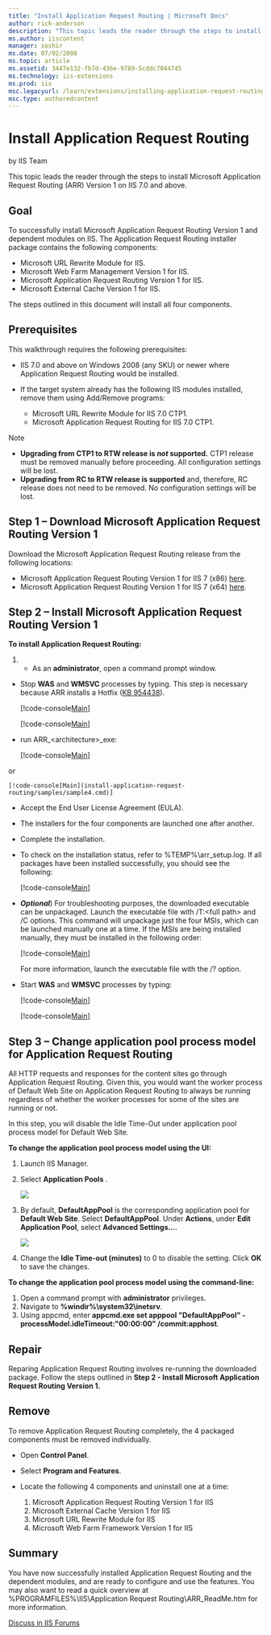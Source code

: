 ```yaml
---
title: "Install Application Request Routing | Microsoft Docs"
author: rick-anderson
description: "This topic leads the reader through the steps to install Microsoft Application Request Routing (ARR) Version 1 on IIS 7.0 and above. Goal To successfully ins..."
ms.author: iiscontent
manager: soshir
ms.date: 07/02/2008
ms.topic: article
ms.assetid: 3447e132-fb7d-436e-9789-5cddc7044745
ms.technology: iis-extensions
ms.prod: iis
msc.legacyurl: /learn/extensions/installing-application-request-routing-arr/install-application-request-routing
msc.type: authoredcontent
---
```

Install Application Request Routing
====================
by IIS Team

This topic leads the reader through the steps to install Microsoft Application Request Routing (ARR) Version 1 on IIS 7.0 and above.

## Goal

To successfully install Microsoft Application Request Routing Version 1 and dependent modules on IIS. The Application Request Routing installer package contains the following components:

- Microsoft URL Rewrite Module for IIS.
- Microsoft Web Farm Management Version 1 for IIS.
- Microsoft Application Request Routing Version 1 for IIS.
- Microsoft External Cache Version 1 for IIS.

The steps outlined in this document will install all four components.

## Prerequisites

This walkthrough requires the following prerequisites:

- IIS 7.0 and above on Windows 2008 (any SKU) or newer where Application Request Routing would be installed.
- If the target system already has the following IIS modules installed, remove them using Add/Remove programs:

    - Microsoft URL Rewrite Module for IIS 7.0 CTP1.
    - Microsoft Application Request Routing for IIS 7.0 CTP1.

> [!NOTE]
>  
> 
> - **Upgrading from CTP1 to RTW release is *not* supported.** CTP1 release must be removed manually before proceeding. All configuration settings will be lost.
> - **Upgrading from RC to RTW release is supported** and, therefore, RC release does not need to be removed. No configuration settings will be lost.


## Step 1 – Download Microsoft Application Request Routing Version 1

Download the Microsoft Application Request Routing release from the following locations:

- Microsoft Application Request Routing Version 1 for IIS 7 (x86) [here](https://iis.net/downloads/default.aspx?tabid=34&amp;g=6&amp;i=1709).
- Microsoft Application Request Routing Version 1 for IIS 7 (x64) [here](https://iis.net/downloads/default.aspx?tabid=34&amp;g=6&amp;i=1712).

## Step 2 – Install Microsoft Application Request Routing Version 1

**To install Application Request Routing:** 

1. - As an **administrator**, open a command prompt window.
- Stop **WAS** and **WMSVC** processes by typing. This step is necessary because ARR installs a Hotfix ([KB 954438](https://support.microsoft.com/kb/954438)).  

    [!code-console[Main](install-application-request-routing/samples/sample1.cmd)]

    [!code-console[Main](install-application-request-routing/samples/sample2.cmd)]
- run ARR\_&lt;architecture&gt;\_exe:  

    [!code-console[Main](install-application-request-routing/samples/sample3.cmd)]

 or

    [!code-console[Main](install-application-request-routing/samples/sample4.cmd)]
- Accept the End User License Agreement (EULA).
- The installers for the four components are launched one after another.
- Complete the installation.
- To check on the installation status, refer to %TEMP%\arr\_setup.log. If all packages have been installed successfully, you should see the following:  

    [!code-console[Main](install-application-request-routing/samples/sample5.cmd)]
- ***Optional***) For troubleshooting purposes, the downloaded executable can be unpackaged. Launch the executable file with /T:&lt;full path&gt; and /C options. This command will unpackage just the four MSIs, which can be launched manually one at a time. If the MSIs are being installed manually, they must be installed in the following order:  

    [!code-console[Main](install-application-request-routing/samples/sample6.cmd)]

    For more information, launch the executable file with the /? option.
- Start **WAS** and **WMSVC** processes by typing:  

    [!code-console[Main](install-application-request-routing/samples/sample7.cmd)]

    [!code-console[Main](install-application-request-routing/samples/sample8.cmd)]

## Step 3 – Change application pool process model for Application Request Routing

All HTTP requests and responses for the content sites go through Application Request Routing. Given this, you would want the worker process of Default Web Site on Application Request Routing to always be running regardless of whether the worker processes for some of the sites are running or not.

In this step, you will disable the Idle Time-Out under application pool process model for Default Web Site.

**To change the application pool process model using the UI:** 

1. Launch IIS Manager.  
 2. Select     **Application Pools** .

    [![](install-application-request-routing/_static/image2.jpg)](install-application-request-routing/_static/image1.jpg)
2. By default, **DefaultAppPool** is the corresponding application pool for **Default Web Site**. Select **DefaultAppPool**. Under **Actions**, under **Edit Application Pool**, select **Advanced Settings…**.

    [![](install-application-request-routing/_static/image4.jpg)](install-application-request-routing/_static/image3.jpg)
3. Change the **Idle Time-out (minutes)** to 0 to disable the setting. Click **OK** to save the changes.

**To change the application pool process model using the command-line:** 

1. Open a command prompt with **administrator** privileges.
2. Navigate to **%windir%\system32\inetsrv**.
3. Using appcmd, enter **appcmd.exe set apppool "DefaultAppPool" -processModel.idleTimeout:"00:00:00" /commit:apphost**.

## Repair

Reparing Application Request Routing involves re-running the downloaded package. Follow the steps outlined in **Step 2 - Install Microsoft Application Request Routing Version 1.**

## Remove

To remove Application Request Routing completely, the 4 packaged components must be removed individually.

- Open **Control Panel**.
- Select **Program and Features**.
- Locate the following 4 components and uninstall one at a time:  

    1. Microsoft Application Request Routing Version 1 for IIS
    2. Microsoft External Cache Version 1 for IIS
    3. Microsoft URL Rewrite Module for IIS
    4. Microsoft Web Farm Framework Version 1 for IIS

## Summary

You have now successfully installed Application Request Routing and the dependent modules, and are ready to configure and use the features. You may also want to read a quick overview at %PROGRAMFILES%\IIS\Application Request Routing\ARR\_ReadMe.htm for more information.

[Discuss in IIS Forums](https://forums.iis.net/1154.aspx)